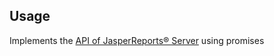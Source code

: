 ## Usage

Implements the [API of JasperReports® Server](https://community.jaspersoft.com/documentation/tibco-jasperreports-server-rest-api-reference/v750/rest-api-overview) using promises


